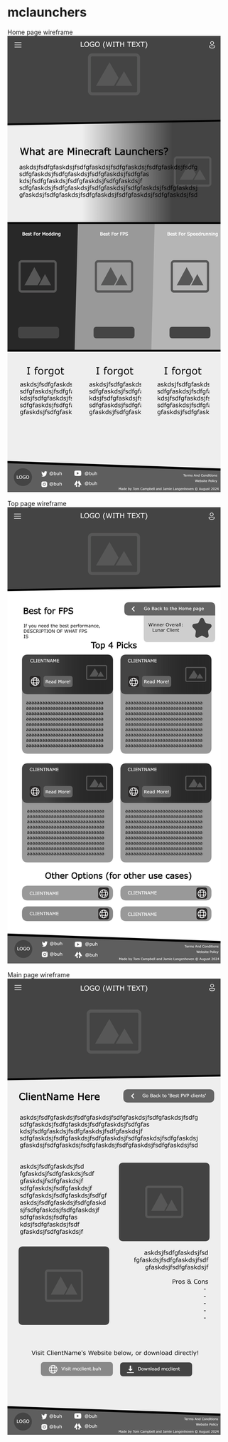 # mclaunchers

Home page wireframe
![homepage](homepage.png)

Top page wireframe
![toppage](toppage.png)

Main page wireframe
![clientpage](clientpage.png)
